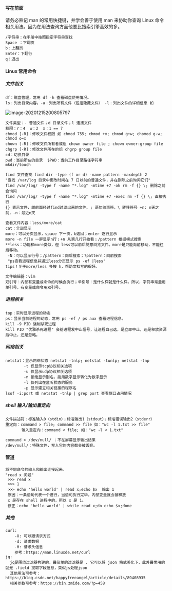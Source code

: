 #### 写在前面

请务必熟记 man 的常用快捷键，并学会善于使用 man 来协助你查询 Linux 命令相关用法。因为在用法查询方面他要比搜索引擎高效的多。

```shell
/字符串：在手册中按照指定字符串查找
Space ：下翻页
b：上翻页
Enter：下翻行
q：退出
```

 #### Linux 常用命令

##### 文件相关

```shell
df：磁盘管理，常用 df -h 查看磁盘使用情况。
ls：列出目录内容。-a：列出所有文件（包括隐藏文件） -l：列出文件的详细信息 如
```

![image-20201215200805797](C:\Users\MUYI\AppData\Roaming\Typora\typora-user-images\image-20201215200805797.png)

```shell
文件类型：- 普通文件；d 目录文件；l 连接文件
权限：r：4  w：2  x：1 == 7
chmod [-R]：修改文件权限 如 chmod 755; chmod +x; chmod g+w; chomod g-w; chmod o=x
chown [-R]：修改文件所有者或组 chown owner file ; chown owner:group file
chgrp [-R]：修改文件所在的组 chgrp group file
cd：切换目录
pwd：当前所在的目录  $PWD：当前工作目录路径字符串
mkdir/touch

find 文件查找 find dir -type (f or d) -name pattern -maxdepth 2
"查找 /var/log 目录中更改时间在 7 日以前的普通文件，并在删除之前询问它们"
find /var/log/ -type f -name "*.log" -mtime +7 -ok rm -f {} \; 删除之前会询问
find /var/log/ -type f -name "*.log" -mtime +7 -exec rm -f {} \; 直接执行
{} 表示文件，即前面经过find过滤出来的文件、; 语句结束符，\ 转移符号 +n: n天之前，-n：最近n天

查看文件内容：less/more/cat
cat：全部显示
more：可以分页显示，space 下一页，b返回；enter 逐行显示
more -n file 一屏显示n行；+n 从第几行开始看；/pattern 根据模式搜索
**less：功能和more类似，但 less可以前后随意浏览文件。more是只能向前移动，不能往后移动。
 -N：可以显示行号；/pattern：向后搜索；?pattern：向前搜索
 "ps查看进程信息并通过less分页显示 ps -ef |less"
tips！关于more/less 多按 h，帮助文档写的很好。

文件编辑器：vim
双引号：内部有变量或命令的时候会执行；单引号：是什么样就是什么样。所以，字符串常量用单引号，有变量或命令用双引号。
```

##### 进程相关

```shell
top：实时显示进程的动态
ps：显示当前进程的动态，常用 ps -ef / ps aux 查看进程信息。
kill -9 PID 强制杀死进程
kill PID "优雅杀死进程" 会给进程发中止信号，让进程自己选，是立即中止，还是释放资源后中止，还是忽略。
```

##### 网络相关

```shell
netstat：显示网络状态 netstat -tnlp; netstat -tunlp; netstat -tnp
		-t 仅显示tcp协议相关选项
		-u 仅显示udp协议相关选项
		-n 拒绝显示别名，能用数字显示转化为数字显示
		-l 仅列出在监听状态的服务
		-p 显示建立相关链接的程序名
lsof -i:port 或 netstat -tnlp | grep port 查看端口占用情况
```

##### shell 输入/输出重定向

```shell
文件描述符：标准输入0（stdin）；标准输出1（stdout）；标准错误输出2（stderr）
重定向：command > file; command >> file 如："wc -l 1.txt >> file"
	   输入重定向：command < file; 如："wc -l < 1.txt"

command > /dev/null/ ：不在屏幕显示输出结果
/dev/null/：特殊文件，写入它的内容都会被丢弃。

```

#### 管道

```shell
将不同命令的输入和输出连接起来。
"read x 问题"
 >>> read x
 >>> 1
 >>> echo 'hello world' | read x;echo $x  输出 1
 原因：一条语句代表一个进行，当语句执行完毕，内部变量就会被释放
 x 是存在 shell 进程中的，所以 x 是 1。
 修正：echo 'hello world' | while read x;do echo $x;done
```

##### 其他

```shell
curl:
	-X: 可以跟请求方式
	-d: 请求数据
	-H: 请求头信息
	参考：https://man.linuxde.net/curl
jq:
  jq是围绕过滤器构建的，最简单的过滤器是 . 它可以将 json 格式美化下，此外最常用的就是 .field 提取字段信息，类似js处理json
  其他用法可参考：https://blog.csdn.net/happyfreeangel/article/details/89408935
  相关参数可参考：https://bin.zmide.com/?p=458
```

